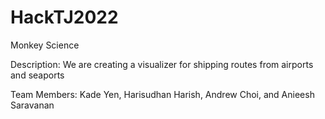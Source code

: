 # HackTJ2022
Monkey Science

Description: We are creating a visualizer for shipping routes from airports and seaports

Team Members: Kade Yen, Harisudhan Harish, Andrew Choi, and Anieesh Saravanan 
